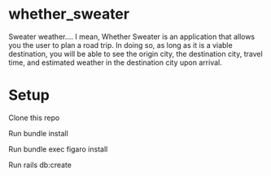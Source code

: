 # whether_sweater

Sweater weather.... I mean, Whether Sweater is an application that allows you the user to plan a road trip. In doing so, as long as it is a viable destination, you will be able to see the origin city, the destination city, travel time, and estimated weather in the destination city upon arrival.

# Setup

Clone this repo
<p>Run bundle install</p>
<p>Run bundle exec figaro install</p>
<p>Run rails db:create</p>
